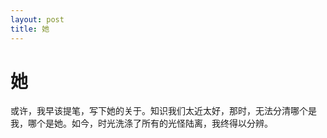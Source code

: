 ```yaml
---
layout: post
title: 她
---
```


# 她 #

或许，我早该提笔，写下她的关于。知识我们太近太好，那时，无法分清哪个是我，哪个是她。如今，时光洗涤了所有的光怪陆离，我终得以分辨。
